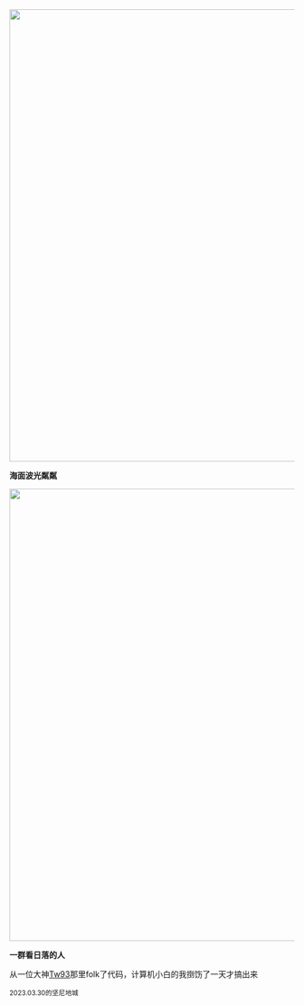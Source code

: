 <img src="https://cdn.jsdelivr.net/gh/lifeiny/imageField/kennedytown1_1.JPG" width="800" />

**海面波光粼粼**

<img src="https://cdn.jsdelivr.net/gh/lifeiny/imageField/kennedytown1_2.JPG" width="800" />

**一群看日落的人**

从一位大神[Tw93](https://github.com/tw93/weekly)那里folk了代码，计算机小白的我捯饬了一天才搞出来

<small>2023.03.30的坚尼地城</small> 
